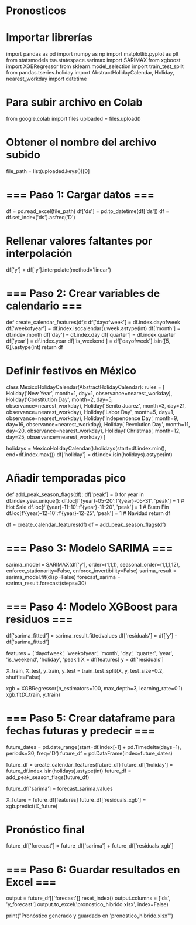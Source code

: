 # Pronosticos
# Importar librerías
import pandas as pd
import numpy as np
import matplotlib.pyplot as plt
from statsmodels.tsa.statespace.sarimax import SARIMAX
from xgboost import XGBRegressor
from sklearn.model_selection import train_test_split
from pandas.tseries.holiday import AbstractHolidayCalendar, Holiday, nearest_workday
import datetime

# Para subir archivo en Colab
from google.colab import files
uploaded = files.upload()

# Obtener el nombre del archivo subido
file_path = list(uploaded.keys())[0]

# === Paso 1: Cargar datos ===
df = pd.read_excel(file_path)
df['ds'] = pd.to_datetime(df['ds'])
df = df.set_index('ds').asfreq('D')

# Rellenar valores faltantes por interpolación
df['y'] = df['y'].interpolate(method='linear')

# === Paso 2: Crear variables de calendario ===
def create_calendar_features(df):
    df['dayofweek'] = df.index.dayofweek
    df['weekofyear'] = df.index.isocalendar().week.astype(int)
    df['month'] = df.index.month
    df['day'] = df.index.day
    df['quarter'] = df.index.quarter
    df['year'] = df.index.year
    df['is_weekend'] = df['dayofweek'].isin([5, 6]).astype(int)
    return df

# Definir festivos en México
class MexicoHolidayCalendar(AbstractHolidayCalendar):
    rules = [
        Holiday('New Year', month=1, day=1, observance=nearest_workday),
        Holiday('Constitution Day', month=2, day=5, observance=nearest_workday),
        Holiday('Benito Juarez', month=3, day=21, observance=nearest_workday),
        Holiday('Labor Day', month=5, day=1, observance=nearest_workday),
        Holiday('Independence Day', month=9, day=16, observance=nearest_workday),
        Holiday('Revolution Day', month=11, day=20, observance=nearest_workday),
        Holiday('Christmas', month=12, day=25, observance=nearest_workday)
    ]

holidays = MexicoHolidayCalendar().holidays(start=df.index.min(), end=df.index.max())
df['holiday'] = df.index.isin(holidays).astype(int)

# Añadir temporadas pico
def add_peak_season_flags(df):
    df['peak'] = 0
    for year in df.index.year.unique():
        df.loc[f'{year}-05-20':f'{year}-05-31', 'peak'] = 1  # Hot Sale
        df.loc[f'{year}-11-10':f'{year}-11-20', 'peak'] = 1  # Buen Fin
        df.loc[f'{year}-12-10':f'{year}-12-25', 'peak'] = 1  # Navidad
    return df

df = create_calendar_features(df)
df = add_peak_season_flags(df)

# === Paso 3: Modelo SARIMA ===
sarima_model = SARIMAX(df['y'], order=(1,1,1), seasonal_order=(1,1,1,12), enforce_stationarity=False, enforce_invertibility=False)
sarima_result = sarima_model.fit(disp=False)
forecast_sarima = sarima_result.forecast(steps=30)

# === Paso 4: Modelo XGBoost para residuos ===
df['sarima_fitted'] = sarima_result.fittedvalues
df['residuals'] = df['y'] - df['sarima_fitted']

features = ['dayofweek', 'weekofyear', 'month', 'day', 'quarter', 'year', 'is_weekend', 'holiday', 'peak']
X = df[features]
y = df['residuals']

X_train, X_test, y_train, y_test = train_test_split(X, y, test_size=0.2, shuffle=False)

xgb = XGBRegressor(n_estimators=100, max_depth=3, learning_rate=0.1)
xgb.fit(X_train, y_train)

# === Paso 5: Crear dataframe para fechas futuras y predecir ===
future_dates = pd.date_range(start=df.index[-1] + pd.Timedelta(days=1), periods=30, freq='D')
future_df = pd.DataFrame(index=future_dates)

future_df = create_calendar_features(future_df)
future_df['holiday'] = future_df.index.isin(holidays).astype(int)
future_df = add_peak_season_flags(future_df)

future_df['sarima'] = forecast_sarima.values

X_future = future_df[features]
future_df['residuals_xgb'] = xgb.predict(X_future)

# Pronóstico final
future_df['forecast'] = future_df['sarima'] + future_df['residuals_xgb']

# === Paso 6: Guardar resultados en Excel ===
output = future_df[['forecast']].reset_index()
output.columns = ['ds', 'y_forecast']
output.to_excel('pronostico_hibrido.xlsx', index=False)

print("Pronóstico generado y guardado en 'pronostico_hibrido.xlsx'")

